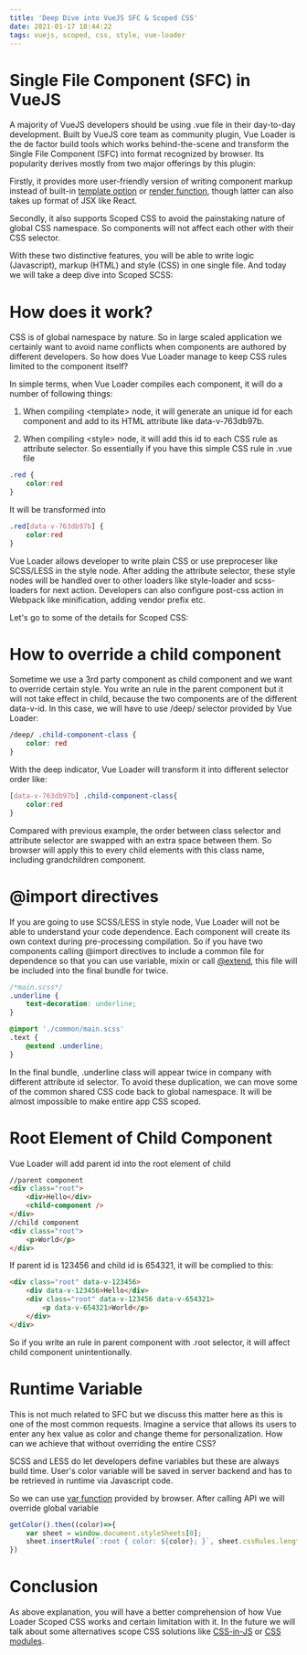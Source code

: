```yaml
---
title: 'Deep Dive into VueJS SFC & Scoped CSS'
date: 2021-01-17 18:44:22
tags: vuejs, scoped, css, style, vue-loader
---
```

# Single File Component (SFC) in VueJS

A majority of VueJS developers should be using .vue file in their day-to-day development. Built by VueJS core team as community plugin, Vue Loader is the de factor build tools which works behind-the-scene and transform the Single File Component (SFC) into format recognized by browser. Its popularity derives mostly from two major offerings by this plugin: 

Firstly, it provides more user-friendly version of writing component markup instead of built-in [template option](https://vuejs.org/v2/api/#template) or [render function](https://vuejs.org/v2/guide/render-function.html), though latter can also takes up format of JSX like React.

Secondly, it also supports Scoped CSS to avoid the painstaking nature of global CSS namespace. So components will not affect each other with their CSS selector. 

With these two distinctive features, you will be able to write logic (Javascript), markup (HTML) and style (CSS) in one single file. And today we will take a deep dive into Scoped SCSS:

# How does it work?

CSS is of global namespace by nature. So in large scaled application we certainly want to avoid name conflicts when components are authored by different developers. So how does Vue Loader manage to keep CSS rules limited to the component itself? 

In simple terms, when Vue Loader compiles each component, it will do a number of following things: 

1. When compiling \<template\> node, it will generate an unique id for each component and add to its HTML attribute like data-v-763db97b. 

2. When compiling \<style\> node, it will add this id to each CSS rule as attribute selector. So essentially if you have this simple CSS rule in .vue file

```CSS
.red {
    color:red
}
```

It will be transformed into 

```CSS
.red[data-v-763db97b] {
    color:red
}
```

Vue Loader allows developer to write plain CSS or use preproceser like SCSS/LESS in the style node. After adding the attribute selector, these style nodes will be handled over to other loaders like style-loader and scss-loaders for next action. Developers can also configure post-css action in Webpack like minification, adding vendor prefix etc. 

Let's go to some of the details for Scoped CSS: 

# How to override a child component

Sometime we use a 3rd party component as child component and we want to override certain style. You write an rule in the parent component but it will not take effect in child, because the two components are of the different data-v-id. In this case, we will have to use /deep/ selector provided by Vue Loader:

```CSS
/deep/ .child-component-class {
    color: red
}
```

With the deep indicator, Vue Loader will transform it into different selector order like:

```CSS
[data-v-763db97b] .child-component-class{
    color:red
}
```

Compared with previous example, the order between class selector and attribute selector are swapped with an extra space between them. So browser will apply this to every child elements with this class name, including grandchildren component. 

# @import directives

If you are going to use SCSS/LESS in style node, Vue Loader will not be able to understand your code dependence. Each component will create its own context during pre-processing compilation. So if you have two components calling @import directives to include a common file for dependence so that you can use variable, mixin or call [@extend](https://sass-lang.com/documentation/at-rules/extend), this file will be included into the final bundle for twice. 

```CSS
/*main.scss*/
.underline {
    text-decoration: underline;
}
```

```SCSS
@import './common/main.scss'
.text {
    @extend .underline; 
}
```

In the final bundle, .underline class will appear twice in company with different attribute id selector. To avoid these duplication, we can move some of the common shared CSS code back to global namespace. It will be almost impossible to make entire app CSS scoped. 

# Root Element of Child Component

Vue Loader will add parent id into the root element of child 

```HTML
//parent component
<div class="root"> 
    <div>Hello</div>
    <child-component />
</div>
//child component
<div class="root">
    <p>World</p>
</div>
```

If parent id is 123456 and child id is 654321, it will be complied to this: 

```HTML
<div class="root" data-v-123456> 
    <div data-v-123456>Hello</div>
    <div class="root" data-v-123456 data-v-654321>
        <p data-v-654321>World</p>
    </div>
</div>
```

So if you write an rule in parent component with .root selector, it will affect child component unintentionally. 

# Runtime Variable

This is not much related to SFC but we discuss this matter here as this is one of the most common requests. Imagine a service that allows its users to enter any hex value as color and change theme for personalization. How can we achieve that without overriding the entire CSS? 

SCSS and LESS do let developers define variables but these are always build time. User's color variable will be saved in server backend and has to be retrieved in runtime via Javascript code. 

So we can use [var function](https://developer.mozilla.org/en-US/docs/Web/CSS/var()) provided by browser. After calling API we will override global variable

```javascript
getColor().then((color)=>{
    var sheet = window.document.styleSheets[0];
    sheet.insertRule(`:root { color: ${color}; }`, sheet.cssRules.length);
})
```

# Conclusion

As above explanation, you will have a better comprehension of how Vue Loader Scoped CSS works and certain limitation with it. In the future we will talk about some alternatives scope CSS solutions like [CSS-in-JS](https://cssinjs.org/) or [CSS modules](https://css-tricks.com/css-modules-part-1-need/).

